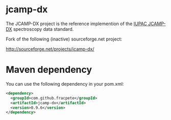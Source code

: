 jcamp-dx
========

The JCAMP-DX project is the reference implemention of the [IUPAC JCAMP-DX](http://www.jcamp-dx.org/protocols.html) spectroscopy data standard.

Fork of the following (inactive) sourceforge.net project:

http://sourceforge.net/projects/jcamp-dx/

# Maven dependency #

You can use the following dependency in your pom.xml:

```xml
<dependency>
  <groupId>com.github.fracpete</groupId>
  <artifactId>jcamp-dx</artifactId>
  <version>0.9.6</version>
</dependency>
```
